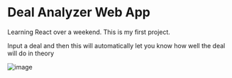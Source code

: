 # Deal Analyzer Web App

Learning React over a weekend. This is my first project. 

Input a deal and then this will automatically let you know how well the deal will do in theory

![image](https://user-images.githubusercontent.com/2355438/232280582-fa8a9175-f7b6-4f72-9b92-a3a50c69d765.png)
